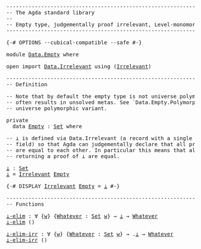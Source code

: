 <pre class="Agda"><a id="1" class="Comment">------------------------------------------------------------------------</a>
<a id="74" class="Comment">-- The Agda standard library</a>
<a id="103" class="Comment">--</a>
<a id="106" class="Comment">-- Empty type, judgementally proof irrelevant, Level-monomorphic</a>
<a id="171" class="Comment">------------------------------------------------------------------------</a>

<a id="245" class="Symbol">{-#</a> <a id="249" class="Keyword">OPTIONS</a> <a id="257" class="Pragma">--cubical-compatible</a> <a id="278" class="Pragma">--safe</a> <a id="285" class="Symbol">#-}</a>

<a id="290" class="Keyword">module</a> <a id="297" href="Data.Empty.html" class="Module">Data.Empty</a> <a id="308" class="Keyword">where</a>

<a id="315" class="Keyword">open</a> <a id="320" class="Keyword">import</a> <a id="327" href="Data.Irrelevant.html" class="Module">Data.Irrelevant</a> <a id="343" class="Keyword">using</a> <a id="349" class="Symbol">(</a><a id="350" href="Data.Irrelevant.html#725" class="Record">Irrelevant</a><a id="360" class="Symbol">)</a>

<a id="363" class="Comment">------------------------------------------------------------------------</a>
<a id="436" class="Comment">-- Definition</a>

<a id="451" class="Comment">-- Note that by default the empty type is not universe polymorphic as it</a>
<a id="524" class="Comment">-- often results in unsolved metas. See `Data.Empty.Polymorphic` for a</a>
<a id="595" class="Comment">-- universe polymorphic variant.</a>

<a id="629" class="Keyword">private</a>
  <a id="639" class="Keyword">data</a> <a id="Empty"></a><a id="644" href="Data.Empty.html#644" class="Datatype">Empty</a> <a id="650" class="Symbol">:</a> <a id="652" href="Agda.Primitive.html#388" class="Primitive">Set</a> <a id="656" class="Keyword">where</a>

<a id="663" class="Comment">-- ⊥ is defined via Data.Irrelevant (a record with a single irrelevant</a>
<a id="734" class="Comment">-- field) so that Agda can judgementally declare that all proofs of ⊥</a>
<a id="804" class="Comment">-- are equal to each other. In particular this means that all functions</a>
<a id="876" class="Comment">-- returning a proof of ⊥ are equal.</a>

<a id="⊥"></a><a id="914" href="Data.Empty.html#914" class="Function">⊥</a> <a id="916" class="Symbol">:</a> <a id="918" href="Agda.Primitive.html#388" class="Primitive">Set</a>
<a id="922" href="Data.Empty.html#914" class="Function">⊥</a> <a id="924" class="Symbol">=</a> <a id="926" href="Data.Irrelevant.html#725" class="Record">Irrelevant</a> <a id="937" href="Data.Empty.html#644" class="Datatype">Empty</a>

<a id="944" class="Symbol">{-#</a> <a id="948" class="Keyword">DISPLAY</a> <a id="956" href="Data.Irrelevant.html#725" class="Record">Irrelevant</a> <a id="967" href="Data.Empty.html#967" class="Bound">Empty</a> <a id="973" class="Pragma">=</a> <a id="975" href="Data.Empty.html#914" class="Function">⊥</a> <a id="977" class="Symbol">#-}</a>

<a id="982" class="Comment">------------------------------------------------------------------------</a>
<a id="1055" class="Comment">-- Functions</a>

<a id="⊥-elim"></a><a id="1069" href="Data.Empty.html#1069" class="Function">⊥-elim</a> <a id="1076" class="Symbol">:</a> <a id="1078" class="Symbol">∀</a> <a id="1080" class="Symbol">{</a><a id="1081" href="Data.Empty.html#1081" class="Bound">w</a><a id="1082" class="Symbol">}</a> <a id="1084" class="Symbol">{</a><a id="1085" href="Data.Empty.html#1085" class="Bound">Whatever</a> <a id="1094" class="Symbol">:</a> <a id="1096" href="Agda.Primitive.html#388" class="Primitive">Set</a> <a id="1100" href="Data.Empty.html#1081" class="Bound">w</a><a id="1101" class="Symbol">}</a> <a id="1103" class="Symbol">→</a> <a id="1105" href="Data.Empty.html#914" class="Function">⊥</a> <a id="1107" class="Symbol">→</a> <a id="1109" href="Data.Empty.html#1085" class="Bound">Whatever</a>
<a id="1118" href="Data.Empty.html#1069" class="Function">⊥-elim</a> <a id="1125" class="Symbol">()</a>

<a id="⊥-elim-irr"></a><a id="1129" href="Data.Empty.html#1129" class="Function">⊥-elim-irr</a> <a id="1140" class="Symbol">:</a> <a id="1142" class="Symbol">∀</a> <a id="1144" class="Symbol">{</a><a id="1145" href="Data.Empty.html#1145" class="Bound">w</a><a id="1146" class="Symbol">}</a> <a id="1148" class="Symbol">{</a><a id="1149" href="Data.Empty.html#1149" class="Bound">Whatever</a> <a id="1158" class="Symbol">:</a> <a id="1160" href="Agda.Primitive.html#388" class="Primitive">Set</a> <a id="1164" href="Data.Empty.html#1145" class="Bound">w</a><a id="1165" class="Symbol">}</a> <a id="1167" class="Symbol">→</a> <a id="1169" class="Symbol">.</a><a id="1170" href="Data.Empty.html#914" class="Function">⊥</a> <a id="1172" class="Symbol">→</a> <a id="1174" href="Data.Empty.html#1149" class="Bound">Whatever</a>
<a id="1183" href="Data.Empty.html#1129" class="Function">⊥-elim-irr</a> <a id="1194" class="Symbol">()</a>
</pre>